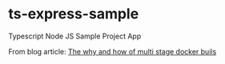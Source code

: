# ts-express-sample
Typescript Node JS Sample Project App

From blog article: [The why and how of multi stage docker buils](https://www.ankitwal.com/blog/the-why-and-how-to-use-multi-stage-docker-builds)
